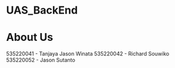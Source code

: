 # UAS_BackEnd

# About Us
535220041 - Tanjaya Jason Winata
535220042 - Richard Souwiko
535220052 - Jason Sutanto
